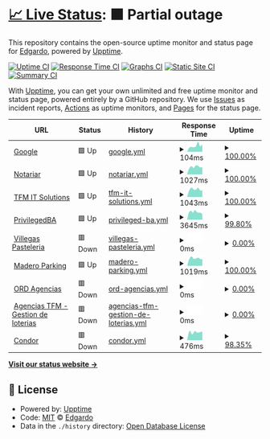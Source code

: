 # [📈 Live Status](https://porrale.github.io/status): <!--live status--> **🟧 Partial outage**

This repository contains the open-source uptime monitor and status page for [Edgardo](https://porrale.github.io/status), powered by [Upptime](https://github.com/upptime/upptime).

[![Uptime CI](https://github.com/porrale/status/workflows/Uptime%20CI/badge.svg)](https://github.com/porrale/status/actions?query=workflow%3A%22Uptime+CI%22)
[![Response Time CI](https://github.com/porrale/status/workflows/Response%20Time%20CI/badge.svg)](https://github.com/porrale/status/actions?query=workflow%3A%22Response+Time+CI%22)
[![Graphs CI](https://github.com/porrale/status/workflows/Graphs%20CI/badge.svg)](https://github.com/porrale/status/actions?query=workflow%3A%22Graphs+CI%22)
[![Static Site CI](https://github.com/porrale/status/workflows/Static%20Site%20CI/badge.svg)](https://github.com/porrale/status/actions?query=workflow%3A%22Static+Site+CI%22)
[![Summary CI](https://github.com/porrale/status/workflows/Summary%20CI/badge.svg)](https://github.com/porrale/status/actions?query=workflow%3A%22Summary+CI%22)

With [Upptime](https://upptime.js.org), you can get your own unlimited and free uptime monitor and status page, powered entirely by a GitHub repository. We use [Issues](https://github.com/porrale/status/issues) as incident reports, [Actions](https://github.com/porrale/status/actions) as uptime monitors, and [Pages](https://porrale.github.io/status) for the status page.

<!--start: status pages-->
<!-- This summary is generated by Upptime (https://github.com/upptime/upptime) -->
<!-- Do not edit this manually, your changes will be overwritten -->
<!-- prettier-ignore -->
| URL | Status | History | Response Time | Uptime |
| --- | ------ | ------- | ------------- | ------ |
| <img alt="" src="https://icons.duckduckgo.com/ip3/www.google.com.ico" height="13"> [Google](https://www.google.com) | 🟩 Up | [google.yml](https://github.com/porrale/status/commits/HEAD/history/google.yml) | <details><summary><img alt="Response time graph" src="./graphs/google/response-time-week.png" height="20"> 104ms</summary><br><a href="https://porrale.github.io/status/history/google"><img alt="Response time 109" src="https://img.shields.io/endpoint?url=https%3A%2F%2Fraw.githubusercontent.com%2Fporrale%2Fstatus%2FHEAD%2Fapi%2Fgoogle%2Fresponse-time.json"></a><br><a href="https://porrale.github.io/status/history/google"><img alt="24-hour response time 127" src="https://img.shields.io/endpoint?url=https%3A%2F%2Fraw.githubusercontent.com%2Fporrale%2Fstatus%2FHEAD%2Fapi%2Fgoogle%2Fresponse-time-day.json"></a><br><a href="https://porrale.github.io/status/history/google"><img alt="7-day response time 104" src="https://img.shields.io/endpoint?url=https%3A%2F%2Fraw.githubusercontent.com%2Fporrale%2Fstatus%2FHEAD%2Fapi%2Fgoogle%2Fresponse-time-week.json"></a><br><a href="https://porrale.github.io/status/history/google"><img alt="30-day response time 138" src="https://img.shields.io/endpoint?url=https%3A%2F%2Fraw.githubusercontent.com%2Fporrale%2Fstatus%2FHEAD%2Fapi%2Fgoogle%2Fresponse-time-month.json"></a><br><a href="https://porrale.github.io/status/history/google"><img alt="1-year response time 111" src="https://img.shields.io/endpoint?url=https%3A%2F%2Fraw.githubusercontent.com%2Fporrale%2Fstatus%2FHEAD%2Fapi%2Fgoogle%2Fresponse-time-year.json"></a></details> | <details><summary><a href="https://porrale.github.io/status/history/google">100.00%</a></summary><a href="https://porrale.github.io/status/history/google"><img alt="All-time uptime 100.00%" src="https://img.shields.io/endpoint?url=https%3A%2F%2Fraw.githubusercontent.com%2Fporrale%2Fstatus%2FHEAD%2Fapi%2Fgoogle%2Fuptime.json"></a><br><a href="https://porrale.github.io/status/history/google"><img alt="24-hour uptime 100.00%" src="https://img.shields.io/endpoint?url=https%3A%2F%2Fraw.githubusercontent.com%2Fporrale%2Fstatus%2FHEAD%2Fapi%2Fgoogle%2Fuptime-day.json"></a><br><a href="https://porrale.github.io/status/history/google"><img alt="7-day uptime 100.00%" src="https://img.shields.io/endpoint?url=https%3A%2F%2Fraw.githubusercontent.com%2Fporrale%2Fstatus%2FHEAD%2Fapi%2Fgoogle%2Fuptime-week.json"></a><br><a href="https://porrale.github.io/status/history/google"><img alt="30-day uptime 100.00%" src="https://img.shields.io/endpoint?url=https%3A%2F%2Fraw.githubusercontent.com%2Fporrale%2Fstatus%2FHEAD%2Fapi%2Fgoogle%2Fuptime-month.json"></a><br><a href="https://porrale.github.io/status/history/google"><img alt="1-year uptime 100.00%" src="https://img.shields.io/endpoint?url=https%3A%2F%2Fraw.githubusercontent.com%2Fporrale%2Fstatus%2FHEAD%2Fapi%2Fgoogle%2Fuptime-year.json"></a></details>
| <img alt="" src="https://icons.duckduckgo.com/ip3/notariar.com.ar.ico" height="13"> [Notariar](https://notariar.com.ar) | 🟩 Up | [notariar.yml](https://github.com/porrale/status/commits/HEAD/history/notariar.yml) | <details><summary><img alt="Response time graph" src="./graphs/notariar/response-time-week.png" height="20"> 1027ms</summary><br><a href="https://porrale.github.io/status/history/notariar"><img alt="Response time 1002" src="https://img.shields.io/endpoint?url=https%3A%2F%2Fraw.githubusercontent.com%2Fporrale%2Fstatus%2FHEAD%2Fapi%2Fnotariar%2Fresponse-time.json"></a><br><a href="https://porrale.github.io/status/history/notariar"><img alt="24-hour response time 994" src="https://img.shields.io/endpoint?url=https%3A%2F%2Fraw.githubusercontent.com%2Fporrale%2Fstatus%2FHEAD%2Fapi%2Fnotariar%2Fresponse-time-day.json"></a><br><a href="https://porrale.github.io/status/history/notariar"><img alt="7-day response time 1027" src="https://img.shields.io/endpoint?url=https%3A%2F%2Fraw.githubusercontent.com%2Fporrale%2Fstatus%2FHEAD%2Fapi%2Fnotariar%2Fresponse-time-week.json"></a><br><a href="https://porrale.github.io/status/history/notariar"><img alt="30-day response time 1026" src="https://img.shields.io/endpoint?url=https%3A%2F%2Fraw.githubusercontent.com%2Fporrale%2Fstatus%2FHEAD%2Fapi%2Fnotariar%2Fresponse-time-month.json"></a><br><a href="https://porrale.github.io/status/history/notariar"><img alt="1-year response time 1004" src="https://img.shields.io/endpoint?url=https%3A%2F%2Fraw.githubusercontent.com%2Fporrale%2Fstatus%2FHEAD%2Fapi%2Fnotariar%2Fresponse-time-year.json"></a></details> | <details><summary><a href="https://porrale.github.io/status/history/notariar">100.00%</a></summary><a href="https://porrale.github.io/status/history/notariar"><img alt="All-time uptime 99.74%" src="https://img.shields.io/endpoint?url=https%3A%2F%2Fraw.githubusercontent.com%2Fporrale%2Fstatus%2FHEAD%2Fapi%2Fnotariar%2Fuptime.json"></a><br><a href="https://porrale.github.io/status/history/notariar"><img alt="24-hour uptime 100.00%" src="https://img.shields.io/endpoint?url=https%3A%2F%2Fraw.githubusercontent.com%2Fporrale%2Fstatus%2FHEAD%2Fapi%2Fnotariar%2Fuptime-day.json"></a><br><a href="https://porrale.github.io/status/history/notariar"><img alt="7-day uptime 100.00%" src="https://img.shields.io/endpoint?url=https%3A%2F%2Fraw.githubusercontent.com%2Fporrale%2Fstatus%2FHEAD%2Fapi%2Fnotariar%2Fuptime-week.json"></a><br><a href="https://porrale.github.io/status/history/notariar"><img alt="30-day uptime 100.00%" src="https://img.shields.io/endpoint?url=https%3A%2F%2Fraw.githubusercontent.com%2Fporrale%2Fstatus%2FHEAD%2Fapi%2Fnotariar%2Fuptime-month.json"></a><br><a href="https://porrale.github.io/status/history/notariar"><img alt="1-year uptime 99.93%" src="https://img.shields.io/endpoint?url=https%3A%2F%2Fraw.githubusercontent.com%2Fporrale%2Fstatus%2FHEAD%2Fapi%2Fnotariar%2Fuptime-year.json"></a></details>
| <img alt="" src="https://icons.duckduckgo.com/ip3/tfmit.com.ico" height="13"> [TFM IT Solutions](https://tfmit.com) | 🟩 Up | [tfm-it-solutions.yml](https://github.com/porrale/status/commits/HEAD/history/tfm-it-solutions.yml) | <details><summary><img alt="Response time graph" src="./graphs/tfm-it-solutions/response-time-week.png" height="20"> 1043ms</summary><br><a href="https://porrale.github.io/status/history/tfm-it-solutions"><img alt="Response time 1237" src="https://img.shields.io/endpoint?url=https%3A%2F%2Fraw.githubusercontent.com%2Fporrale%2Fstatus%2FHEAD%2Fapi%2Ftfm-it-solutions%2Fresponse-time.json"></a><br><a href="https://porrale.github.io/status/history/tfm-it-solutions"><img alt="24-hour response time 894" src="https://img.shields.io/endpoint?url=https%3A%2F%2Fraw.githubusercontent.com%2Fporrale%2Fstatus%2FHEAD%2Fapi%2Ftfm-it-solutions%2Fresponse-time-day.json"></a><br><a href="https://porrale.github.io/status/history/tfm-it-solutions"><img alt="7-day response time 1043" src="https://img.shields.io/endpoint?url=https%3A%2F%2Fraw.githubusercontent.com%2Fporrale%2Fstatus%2FHEAD%2Fapi%2Ftfm-it-solutions%2Fresponse-time-week.json"></a><br><a href="https://porrale.github.io/status/history/tfm-it-solutions"><img alt="30-day response time 1047" src="https://img.shields.io/endpoint?url=https%3A%2F%2Fraw.githubusercontent.com%2Fporrale%2Fstatus%2FHEAD%2Fapi%2Ftfm-it-solutions%2Fresponse-time-month.json"></a><br><a href="https://porrale.github.io/status/history/tfm-it-solutions"><img alt="1-year response time 1174" src="https://img.shields.io/endpoint?url=https%3A%2F%2Fraw.githubusercontent.com%2Fporrale%2Fstatus%2FHEAD%2Fapi%2Ftfm-it-solutions%2Fresponse-time-year.json"></a></details> | <details><summary><a href="https://porrale.github.io/status/history/tfm-it-solutions">100.00%</a></summary><a href="https://porrale.github.io/status/history/tfm-it-solutions"><img alt="All-time uptime 99.84%" src="https://img.shields.io/endpoint?url=https%3A%2F%2Fraw.githubusercontent.com%2Fporrale%2Fstatus%2FHEAD%2Fapi%2Ftfm-it-solutions%2Fuptime.json"></a><br><a href="https://porrale.github.io/status/history/tfm-it-solutions"><img alt="24-hour uptime 100.00%" src="https://img.shields.io/endpoint?url=https%3A%2F%2Fraw.githubusercontent.com%2Fporrale%2Fstatus%2FHEAD%2Fapi%2Ftfm-it-solutions%2Fuptime-day.json"></a><br><a href="https://porrale.github.io/status/history/tfm-it-solutions"><img alt="7-day uptime 100.00%" src="https://img.shields.io/endpoint?url=https%3A%2F%2Fraw.githubusercontent.com%2Fporrale%2Fstatus%2FHEAD%2Fapi%2Ftfm-it-solutions%2Fuptime-week.json"></a><br><a href="https://porrale.github.io/status/history/tfm-it-solutions"><img alt="30-day uptime 100.00%" src="https://img.shields.io/endpoint?url=https%3A%2F%2Fraw.githubusercontent.com%2Fporrale%2Fstatus%2FHEAD%2Fapi%2Ftfm-it-solutions%2Fuptime-month.json"></a><br><a href="https://porrale.github.io/status/history/tfm-it-solutions"><img alt="1-year uptime 99.93%" src="https://img.shields.io/endpoint?url=https%3A%2F%2Fraw.githubusercontent.com%2Fporrale%2Fstatus%2FHEAD%2Fapi%2Ftfm-it-solutions%2Fuptime-year.json"></a></details>
| <img alt="" src="https://icons.duckduckgo.com/ip3/privilegedba.com.ar.ico" height="13"> [PrivilegedBA](https://privilegedba.com.ar) | 🟩 Up | [privileged-ba.yml](https://github.com/porrale/status/commits/HEAD/history/privileged-ba.yml) | <details><summary><img alt="Response time graph" src="./graphs/privileged-ba/response-time-week.png" height="20"> 3645ms</summary><br><a href="https://porrale.github.io/status/history/privileged-ba"><img alt="Response time 3749" src="https://img.shields.io/endpoint?url=https%3A%2F%2Fraw.githubusercontent.com%2Fporrale%2Fstatus%2FHEAD%2Fapi%2Fprivileged-ba%2Fresponse-time.json"></a><br><a href="https://porrale.github.io/status/history/privileged-ba"><img alt="24-hour response time 2682" src="https://img.shields.io/endpoint?url=https%3A%2F%2Fraw.githubusercontent.com%2Fporrale%2Fstatus%2FHEAD%2Fapi%2Fprivileged-ba%2Fresponse-time-day.json"></a><br><a href="https://porrale.github.io/status/history/privileged-ba"><img alt="7-day response time 3645" src="https://img.shields.io/endpoint?url=https%3A%2F%2Fraw.githubusercontent.com%2Fporrale%2Fstatus%2FHEAD%2Fapi%2Fprivileged-ba%2Fresponse-time-week.json"></a><br><a href="https://porrale.github.io/status/history/privileged-ba"><img alt="30-day response time 3676" src="https://img.shields.io/endpoint?url=https%3A%2F%2Fraw.githubusercontent.com%2Fporrale%2Fstatus%2FHEAD%2Fapi%2Fprivileged-ba%2Fresponse-time-month.json"></a><br><a href="https://porrale.github.io/status/history/privileged-ba"><img alt="1-year response time 3717" src="https://img.shields.io/endpoint?url=https%3A%2F%2Fraw.githubusercontent.com%2Fporrale%2Fstatus%2FHEAD%2Fapi%2Fprivileged-ba%2Fresponse-time-year.json"></a></details> | <details><summary><a href="https://porrale.github.io/status/history/privileged-ba">99.80%</a></summary><a href="https://porrale.github.io/status/history/privileged-ba"><img alt="All-time uptime 95.86%" src="https://img.shields.io/endpoint?url=https%3A%2F%2Fraw.githubusercontent.com%2Fporrale%2Fstatus%2FHEAD%2Fapi%2Fprivileged-ba%2Fuptime.json"></a><br><a href="https://porrale.github.io/status/history/privileged-ba"><img alt="24-hour uptime 100.00%" src="https://img.shields.io/endpoint?url=https%3A%2F%2Fraw.githubusercontent.com%2Fporrale%2Fstatus%2FHEAD%2Fapi%2Fprivileged-ba%2Fuptime-day.json"></a><br><a href="https://porrale.github.io/status/history/privileged-ba"><img alt="7-day uptime 99.80%" src="https://img.shields.io/endpoint?url=https%3A%2F%2Fraw.githubusercontent.com%2Fporrale%2Fstatus%2FHEAD%2Fapi%2Fprivileged-ba%2Fuptime-week.json"></a><br><a href="https://porrale.github.io/status/history/privileged-ba"><img alt="30-day uptime 99.95%" src="https://img.shields.io/endpoint?url=https%3A%2F%2Fraw.githubusercontent.com%2Fporrale%2Fstatus%2FHEAD%2Fapi%2Fprivileged-ba%2Fuptime-month.json"></a><br><a href="https://porrale.github.io/status/history/privileged-ba"><img alt="1-year uptime 98.41%" src="https://img.shields.io/endpoint?url=https%3A%2F%2Fraw.githubusercontent.com%2Fporrale%2Fstatus%2FHEAD%2Fapi%2Fprivileged-ba%2Fuptime-year.json"></a></details>
| <img alt="" src="https://icons.duckduckgo.com/ip3/andreavillegasapp.com.ico" height="13"> [Villegas Pasteleria](https://andreavillegasapp.com) | 🟥 Down | [villegas-pasteleria.yml](https://github.com/porrale/status/commits/HEAD/history/villegas-pasteleria.yml) | <details><summary><img alt="Response time graph" src="./graphs/villegas-pasteleria/response-time-week.png" height="20"> 0ms</summary><br><a href="https://porrale.github.io/status/history/villegas-pasteleria"><img alt="Response time 1615" src="https://img.shields.io/endpoint?url=https%3A%2F%2Fraw.githubusercontent.com%2Fporrale%2Fstatus%2FHEAD%2Fapi%2Fvillegas-pasteleria%2Fresponse-time.json"></a><br><a href="https://porrale.github.io/status/history/villegas-pasteleria"><img alt="24-hour response time 0" src="https://img.shields.io/endpoint?url=https%3A%2F%2Fraw.githubusercontent.com%2Fporrale%2Fstatus%2FHEAD%2Fapi%2Fvillegas-pasteleria%2Fresponse-time-day.json"></a><br><a href="https://porrale.github.io/status/history/villegas-pasteleria"><img alt="7-day response time 0" src="https://img.shields.io/endpoint?url=https%3A%2F%2Fraw.githubusercontent.com%2Fporrale%2Fstatus%2FHEAD%2Fapi%2Fvillegas-pasteleria%2Fresponse-time-week.json"></a><br><a href="https://porrale.github.io/status/history/villegas-pasteleria"><img alt="30-day response time 0" src="https://img.shields.io/endpoint?url=https%3A%2F%2Fraw.githubusercontent.com%2Fporrale%2Fstatus%2FHEAD%2Fapi%2Fvillegas-pasteleria%2Fresponse-time-month.json"></a><br><a href="https://porrale.github.io/status/history/villegas-pasteleria"><img alt="1-year response time 1666" src="https://img.shields.io/endpoint?url=https%3A%2F%2Fraw.githubusercontent.com%2Fporrale%2Fstatus%2FHEAD%2Fapi%2Fvillegas-pasteleria%2Fresponse-time-year.json"></a></details> | <details><summary><a href="https://porrale.github.io/status/history/villegas-pasteleria">0.00%</a></summary><a href="https://porrale.github.io/status/history/villegas-pasteleria"><img alt="All-time uptime 80.96%" src="https://img.shields.io/endpoint?url=https%3A%2F%2Fraw.githubusercontent.com%2Fporrale%2Fstatus%2FHEAD%2Fapi%2Fvillegas-pasteleria%2Fuptime.json"></a><br><a href="https://porrale.github.io/status/history/villegas-pasteleria"><img alt="24-hour uptime 0.00%" src="https://img.shields.io/endpoint?url=https%3A%2F%2Fraw.githubusercontent.com%2Fporrale%2Fstatus%2FHEAD%2Fapi%2Fvillegas-pasteleria%2Fuptime-day.json"></a><br><a href="https://porrale.github.io/status/history/villegas-pasteleria"><img alt="7-day uptime 0.00%" src="https://img.shields.io/endpoint?url=https%3A%2F%2Fraw.githubusercontent.com%2Fporrale%2Fstatus%2FHEAD%2Fapi%2Fvillegas-pasteleria%2Fuptime-week.json"></a><br><a href="https://porrale.github.io/status/history/villegas-pasteleria"><img alt="30-day uptime 1.38%" src="https://img.shields.io/endpoint?url=https%3A%2F%2Fraw.githubusercontent.com%2Fporrale%2Fstatus%2FHEAD%2Fapi%2Fvillegas-pasteleria%2Fuptime-month.json"></a><br><a href="https://porrale.github.io/status/history/villegas-pasteleria"><img alt="1-year uptime 45.49%" src="https://img.shields.io/endpoint?url=https%3A%2F%2Fraw.githubusercontent.com%2Fporrale%2Fstatus%2FHEAD%2Fapi%2Fvillegas-pasteleria%2Fuptime-year.json"></a></details>
| <img alt="" src="https://icons.duckduckgo.com/ip3/maderoparking.com.ico" height="13"> [Madero Parking](https://maderoparking.com) | 🟩 Up | [madero-parking.yml](https://github.com/porrale/status/commits/HEAD/history/madero-parking.yml) | <details><summary><img alt="Response time graph" src="./graphs/madero-parking/response-time-week.png" height="20"> 1019ms</summary><br><a href="https://porrale.github.io/status/history/madero-parking"><img alt="Response time 1056" src="https://img.shields.io/endpoint?url=https%3A%2F%2Fraw.githubusercontent.com%2Fporrale%2Fstatus%2FHEAD%2Fapi%2Fmadero-parking%2Fresponse-time.json"></a><br><a href="https://porrale.github.io/status/history/madero-parking"><img alt="24-hour response time 885" src="https://img.shields.io/endpoint?url=https%3A%2F%2Fraw.githubusercontent.com%2Fporrale%2Fstatus%2FHEAD%2Fapi%2Fmadero-parking%2Fresponse-time-day.json"></a><br><a href="https://porrale.github.io/status/history/madero-parking"><img alt="7-day response time 1019" src="https://img.shields.io/endpoint?url=https%3A%2F%2Fraw.githubusercontent.com%2Fporrale%2Fstatus%2FHEAD%2Fapi%2Fmadero-parking%2Fresponse-time-week.json"></a><br><a href="https://porrale.github.io/status/history/madero-parking"><img alt="30-day response time 1019" src="https://img.shields.io/endpoint?url=https%3A%2F%2Fraw.githubusercontent.com%2Fporrale%2Fstatus%2FHEAD%2Fapi%2Fmadero-parking%2Fresponse-time-month.json"></a><br><a href="https://porrale.github.io/status/history/madero-parking"><img alt="1-year response time 1030" src="https://img.shields.io/endpoint?url=https%3A%2F%2Fraw.githubusercontent.com%2Fporrale%2Fstatus%2FHEAD%2Fapi%2Fmadero-parking%2Fresponse-time-year.json"></a></details> | <details><summary><a href="https://porrale.github.io/status/history/madero-parking">100.00%</a></summary><a href="https://porrale.github.io/status/history/madero-parking"><img alt="All-time uptime 99.79%" src="https://img.shields.io/endpoint?url=https%3A%2F%2Fraw.githubusercontent.com%2Fporrale%2Fstatus%2FHEAD%2Fapi%2Fmadero-parking%2Fuptime.json"></a><br><a href="https://porrale.github.io/status/history/madero-parking"><img alt="24-hour uptime 100.00%" src="https://img.shields.io/endpoint?url=https%3A%2F%2Fraw.githubusercontent.com%2Fporrale%2Fstatus%2FHEAD%2Fapi%2Fmadero-parking%2Fuptime-day.json"></a><br><a href="https://porrale.github.io/status/history/madero-parking"><img alt="7-day uptime 100.00%" src="https://img.shields.io/endpoint?url=https%3A%2F%2Fraw.githubusercontent.com%2Fporrale%2Fstatus%2FHEAD%2Fapi%2Fmadero-parking%2Fuptime-week.json"></a><br><a href="https://porrale.github.io/status/history/madero-parking"><img alt="30-day uptime 100.00%" src="https://img.shields.io/endpoint?url=https%3A%2F%2Fraw.githubusercontent.com%2Fporrale%2Fstatus%2FHEAD%2Fapi%2Fmadero-parking%2Fuptime-month.json"></a><br><a href="https://porrale.github.io/status/history/madero-parking"><img alt="1-year uptime 99.94%" src="https://img.shields.io/endpoint?url=https%3A%2F%2Fraw.githubusercontent.com%2Fporrale%2Fstatus%2FHEAD%2Fapi%2Fmadero-parking%2Fuptime-year.json"></a></details>
| <img alt="" src="https://icons.duckduckgo.com/ip3/ordagencias.com.ar.ico" height="13"> [ORD Agencias](https://ordagencias.com.ar) | 🟥 Down | [ord-agencias.yml](https://github.com/porrale/status/commits/HEAD/history/ord-agencias.yml) | <details><summary><img alt="Response time graph" src="./graphs/ord-agencias/response-time-week.png" height="20"> 0ms</summary><br><a href="https://porrale.github.io/status/history/ord-agencias"><img alt="Response time 1090" src="https://img.shields.io/endpoint?url=https%3A%2F%2Fraw.githubusercontent.com%2Fporrale%2Fstatus%2FHEAD%2Fapi%2Ford-agencias%2Fresponse-time.json"></a><br><a href="https://porrale.github.io/status/history/ord-agencias"><img alt="24-hour response time 0" src="https://img.shields.io/endpoint?url=https%3A%2F%2Fraw.githubusercontent.com%2Fporrale%2Fstatus%2FHEAD%2Fapi%2Ford-agencias%2Fresponse-time-day.json"></a><br><a href="https://porrale.github.io/status/history/ord-agencias"><img alt="7-day response time 0" src="https://img.shields.io/endpoint?url=https%3A%2F%2Fraw.githubusercontent.com%2Fporrale%2Fstatus%2FHEAD%2Fapi%2Ford-agencias%2Fresponse-time-week.json"></a><br><a href="https://porrale.github.io/status/history/ord-agencias"><img alt="30-day response time 0" src="https://img.shields.io/endpoint?url=https%3A%2F%2Fraw.githubusercontent.com%2Fporrale%2Fstatus%2FHEAD%2Fapi%2Ford-agencias%2Fresponse-time-month.json"></a><br><a href="https://porrale.github.io/status/history/ord-agencias"><img alt="1-year response time 1027" src="https://img.shields.io/endpoint?url=https%3A%2F%2Fraw.githubusercontent.com%2Fporrale%2Fstatus%2FHEAD%2Fapi%2Ford-agencias%2Fresponse-time-year.json"></a></details> | <details><summary><a href="https://porrale.github.io/status/history/ord-agencias">0.00%</a></summary><a href="https://porrale.github.io/status/history/ord-agencias"><img alt="All-time uptime 89.26%" src="https://img.shields.io/endpoint?url=https%3A%2F%2Fraw.githubusercontent.com%2Fporrale%2Fstatus%2FHEAD%2Fapi%2Ford-agencias%2Fuptime.json"></a><br><a href="https://porrale.github.io/status/history/ord-agencias"><img alt="24-hour uptime 0.00%" src="https://img.shields.io/endpoint?url=https%3A%2F%2Fraw.githubusercontent.com%2Fporrale%2Fstatus%2FHEAD%2Fapi%2Ford-agencias%2Fuptime-day.json"></a><br><a href="https://porrale.github.io/status/history/ord-agencias"><img alt="7-day uptime 0.00%" src="https://img.shields.io/endpoint?url=https%3A%2F%2Fraw.githubusercontent.com%2Fporrale%2Fstatus%2FHEAD%2Fapi%2Ford-agencias%2Fuptime-week.json"></a><br><a href="https://porrale.github.io/status/history/ord-agencias"><img alt="30-day uptime 1.38%" src="https://img.shields.io/endpoint?url=https%3A%2F%2Fraw.githubusercontent.com%2Fporrale%2Fstatus%2FHEAD%2Fapi%2Ford-agencias%2Fuptime-month.json"></a><br><a href="https://porrale.github.io/status/history/ord-agencias"><img alt="1-year uptime 72.13%" src="https://img.shields.io/endpoint?url=https%3A%2F%2Fraw.githubusercontent.com%2Fporrale%2Fstatus%2FHEAD%2Fapi%2Ford-agencias%2Fuptime-year.json"></a></details>
| <img alt="" src="https://icons.duckduckgo.com/ip3/agenciastfm.com.ar.ico" height="13"> [Agencias TFM - Gestion de loterias](https://agenciastfm.com.ar) | 🟥 Down | [agencias-tfm-gestion-de-loterias.yml](https://github.com/porrale/status/commits/HEAD/history/agencias-tfm-gestion-de-loterias.yml) | <details><summary><img alt="Response time graph" src="./graphs/agencias-tfm-gestion-de-loterias/response-time-week.png" height="20"> 0ms</summary><br><a href="https://porrale.github.io/status/history/agencias-tfm-gestion-de-loterias"><img alt="Response time 1133" src="https://img.shields.io/endpoint?url=https%3A%2F%2Fraw.githubusercontent.com%2Fporrale%2Fstatus%2FHEAD%2Fapi%2Fagencias-tfm-gestion-de-loterias%2Fresponse-time.json"></a><br><a href="https://porrale.github.io/status/history/agencias-tfm-gestion-de-loterias"><img alt="24-hour response time 0" src="https://img.shields.io/endpoint?url=https%3A%2F%2Fraw.githubusercontent.com%2Fporrale%2Fstatus%2FHEAD%2Fapi%2Fagencias-tfm-gestion-de-loterias%2Fresponse-time-day.json"></a><br><a href="https://porrale.github.io/status/history/agencias-tfm-gestion-de-loterias"><img alt="7-day response time 0" src="https://img.shields.io/endpoint?url=https%3A%2F%2Fraw.githubusercontent.com%2Fporrale%2Fstatus%2FHEAD%2Fapi%2Fagencias-tfm-gestion-de-loterias%2Fresponse-time-week.json"></a><br><a href="https://porrale.github.io/status/history/agencias-tfm-gestion-de-loterias"><img alt="30-day response time 0" src="https://img.shields.io/endpoint?url=https%3A%2F%2Fraw.githubusercontent.com%2Fporrale%2Fstatus%2FHEAD%2Fapi%2Fagencias-tfm-gestion-de-loterias%2Fresponse-time-month.json"></a><br><a href="https://porrale.github.io/status/history/agencias-tfm-gestion-de-loterias"><img alt="1-year response time 1004" src="https://img.shields.io/endpoint?url=https%3A%2F%2Fraw.githubusercontent.com%2Fporrale%2Fstatus%2FHEAD%2Fapi%2Fagencias-tfm-gestion-de-loterias%2Fresponse-time-year.json"></a></details> | <details><summary><a href="https://porrale.github.io/status/history/agencias-tfm-gestion-de-loterias">0.00%</a></summary><a href="https://porrale.github.io/status/history/agencias-tfm-gestion-de-loterias"><img alt="All-time uptime 68.76%" src="https://img.shields.io/endpoint?url=https%3A%2F%2Fraw.githubusercontent.com%2Fporrale%2Fstatus%2FHEAD%2Fapi%2Fagencias-tfm-gestion-de-loterias%2Fuptime.json"></a><br><a href="https://porrale.github.io/status/history/agencias-tfm-gestion-de-loterias"><img alt="24-hour uptime 0.00%" src="https://img.shields.io/endpoint?url=https%3A%2F%2Fraw.githubusercontent.com%2Fporrale%2Fstatus%2FHEAD%2Fapi%2Fagencias-tfm-gestion-de-loterias%2Fuptime-day.json"></a><br><a href="https://porrale.github.io/status/history/agencias-tfm-gestion-de-loterias"><img alt="7-day uptime 0.00%" src="https://img.shields.io/endpoint?url=https%3A%2F%2Fraw.githubusercontent.com%2Fporrale%2Fstatus%2FHEAD%2Fapi%2Fagencias-tfm-gestion-de-loterias%2Fuptime-week.json"></a><br><a href="https://porrale.github.io/status/history/agencias-tfm-gestion-de-loterias"><img alt="30-day uptime 1.38%" src="https://img.shields.io/endpoint?url=https%3A%2F%2Fraw.githubusercontent.com%2Fporrale%2Fstatus%2FHEAD%2Fapi%2Fagencias-tfm-gestion-de-loterias%2Fuptime-month.json"></a><br><a href="https://porrale.github.io/status/history/agencias-tfm-gestion-de-loterias"><img alt="1-year uptime 18.54%" src="https://img.shields.io/endpoint?url=https%3A%2F%2Fraw.githubusercontent.com%2Fporrale%2Fstatus%2FHEAD%2Fapi%2Fagencias-tfm-gestion-de-loterias%2Fuptime-year.json"></a></details>
| <img alt="" src="https://icons.duckduckgo.com/ip3/ascensorescondor.com.ico" height="13"> [Condor](https://ascensorescondor.com) | 🟥 Down | [condor.yml](https://github.com/porrale/status/commits/HEAD/history/condor.yml) | <details><summary><img alt="Response time graph" src="./graphs/condor/response-time-week.png" height="20"> 476ms</summary><br><a href="https://porrale.github.io/status/history/condor"><img alt="Response time 528" src="https://img.shields.io/endpoint?url=https%3A%2F%2Fraw.githubusercontent.com%2Fporrale%2Fstatus%2FHEAD%2Fapi%2Fcondor%2Fresponse-time.json"></a><br><a href="https://porrale.github.io/status/history/condor"><img alt="24-hour response time 0" src="https://img.shields.io/endpoint?url=https%3A%2F%2Fraw.githubusercontent.com%2Fporrale%2Fstatus%2FHEAD%2Fapi%2Fcondor%2Fresponse-time-day.json"></a><br><a href="https://porrale.github.io/status/history/condor"><img alt="7-day response time 476" src="https://img.shields.io/endpoint?url=https%3A%2F%2Fraw.githubusercontent.com%2Fporrale%2Fstatus%2FHEAD%2Fapi%2Fcondor%2Fresponse-time-week.json"></a><br><a href="https://porrale.github.io/status/history/condor"><img alt="30-day response time 490" src="https://img.shields.io/endpoint?url=https%3A%2F%2Fraw.githubusercontent.com%2Fporrale%2Fstatus%2FHEAD%2Fapi%2Fcondor%2Fresponse-time-month.json"></a><br><a href="https://porrale.github.io/status/history/condor"><img alt="1-year response time 505" src="https://img.shields.io/endpoint?url=https%3A%2F%2Fraw.githubusercontent.com%2Fporrale%2Fstatus%2FHEAD%2Fapi%2Fcondor%2Fresponse-time-year.json"></a></details> | <details><summary><a href="https://porrale.github.io/status/history/condor">98.35%</a></summary><a href="https://porrale.github.io/status/history/condor"><img alt="All-time uptime 99.35%" src="https://img.shields.io/endpoint?url=https%3A%2F%2Fraw.githubusercontent.com%2Fporrale%2Fstatus%2FHEAD%2Fapi%2Fcondor%2Fuptime.json"></a><br><a href="https://porrale.github.io/status/history/condor"><img alt="24-hour uptime 88.48%" src="https://img.shields.io/endpoint?url=https%3A%2F%2Fraw.githubusercontent.com%2Fporrale%2Fstatus%2FHEAD%2Fapi%2Fcondor%2Fuptime-day.json"></a><br><a href="https://porrale.github.io/status/history/condor"><img alt="7-day uptime 98.35%" src="https://img.shields.io/endpoint?url=https%3A%2F%2Fraw.githubusercontent.com%2Fporrale%2Fstatus%2FHEAD%2Fapi%2Fcondor%2Fuptime-week.json"></a><br><a href="https://porrale.github.io/status/history/condor"><img alt="30-day uptime 99.62%" src="https://img.shields.io/endpoint?url=https%3A%2F%2Fraw.githubusercontent.com%2Fporrale%2Fstatus%2FHEAD%2Fapi%2Fcondor%2Fuptime-month.json"></a><br><a href="https://porrale.github.io/status/history/condor"><img alt="1-year uptime 99.97%" src="https://img.shields.io/endpoint?url=https%3A%2F%2Fraw.githubusercontent.com%2Fporrale%2Fstatus%2FHEAD%2Fapi%2Fcondor%2Fuptime-year.json"></a></details>

<!--end: status pages-->

[**Visit our status website →**](https://porrale.github.io/status)

## 📄 License

- Powered by: [Upptime](https://github.com/upptime/upptime)
- Code: [MIT](./LICENSE) © [Edgardo](https://porrale.github.io/status)
- Data in the `./history` directory: [Open Database License](https://opendatacommons.org/licenses/odbl/1-0/)
